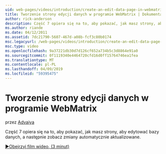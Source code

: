 ```yaml
---
uid: web-pages/videos/introduction/create-an-edit-data-page-in-webmatrix
title: Tworzenie strony edycji danych w programie WebMatrix | Dokumentacja firmy Microsoft
author: rick-anderson
description: Część 7 opiera się na to, aby pokazać, jak masz strony, aby edytować bazy danych, a następnie zobacz zmiany automatycznie aktualizowane.
ms.author: riande
ms.date: 04/12/2011
ms.assetid: 7dc21790-5607-467d-a08b-fcf3c80b0174
msc.legacyurl: /web-pages/videos/introduction/create-an-edit-data-page-in-webmatrix
msc.type: video
ms.openlocfilehash: 9a37221db30d7d126cf652a734b5c3d8864e91a0
ms.sourcegitcommit: 0f1119340e4464720cfd16d0ff15764746ea1fea
ms.translationtype: MT
ms.contentlocale: pl-PL
ms.lasthandoff: 04/09/2019
ms.locfileid: "59395475"
---
```

# <a name="create-an-edit-data-page-in-webmatrix"></a>Tworzenie strony edycji danych w programie WebMatrix

przez [Advaiya](https://twitter.com/Advaiyasolns)

Część 7 opiera się na to, aby pokazać, jak masz strony, aby edytować bazy danych, a następnie zobacz zmiany automatycznie aktualizowane.

[&#9654;Obejrzyj film wideo, (3 minut)](https://channel9.msdn.com/Blogs/ASP-NET-Site-Videos/create-an-edit-data-page-in-webmatrix)
